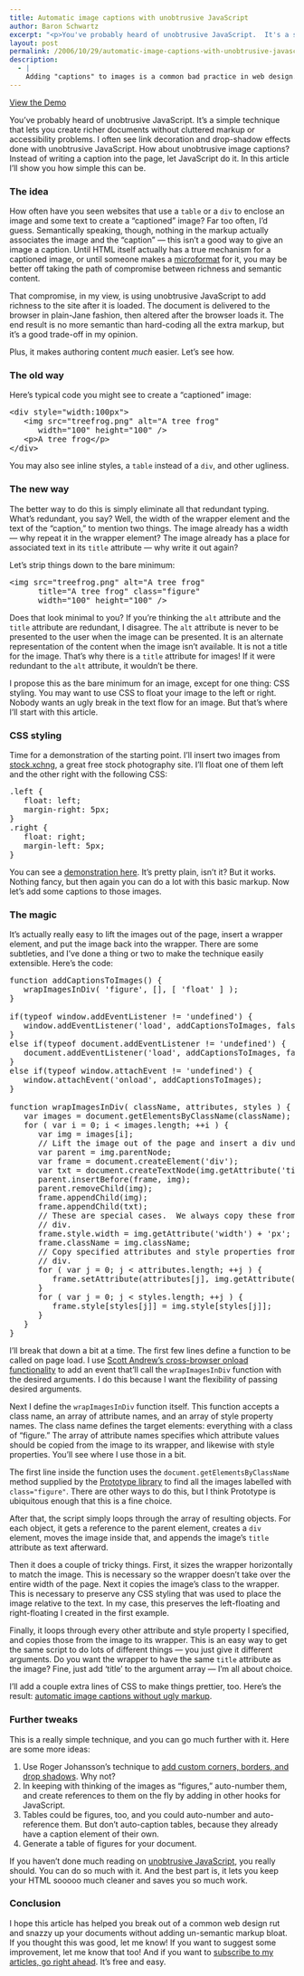 ```yaml
---
title: Automatic image captions with unobtrusive JavaScript
author: Baron Schwartz
excerpt: "<p>You've probably heard of unobtrusive JavaScript.  It's a simple technique that lets you create richer documents without cluttered markup or accessibility problems.  I often see link decoration and drop-shadow effects done with unobtrusive JavaScript.  How about unobtrusive image captions?  Instead of writing a caption into the page, let JavaScript do it.  In this article I'll show you how simple this can be.</p>"
layout: post
permalink: /2006/10/29/automatic-image-captions-with-unobtrusive-javascript/
description:
  - |
    Adding "captions" to images is a common bad practice in web design.  It's much better to do it with semantic markup and unobtrusive JavaScript.  This article shows you how.
---
```

<p class="demo">
  <a href="/articles/automatic-image-captions.html">View the Demo</a>
</p>

You&#8217;ve probably heard of unobtrusive JavaScript. It&#8217;s a simple technique that lets you create richer documents without cluttered markup or accessibility problems. I often see link decoration and drop-shadow effects done with unobtrusive JavaScript. How about unobtrusive image captions? Instead of writing a caption into the page, let JavaScript do it. In this article I&#8217;ll show you how simple this can be.

### The idea

How often have you seen websites that use a `table` or a `div` to enclose an image and some text to create a &#8220;captioned&#8221; image? Far too often, I&#8217;d guess. Semantically speaking, though, nothing in the markup actually associates the image and the &#8220;caption&#8221; &#8212; this isn&#8217;t a good way to give an image a caption. Until HTML itself actually has a true mechanism for a captioned image, or until someone makes a [microformat][1] for it, you may be better off taking the path of compromise between richness and semantic content.

That compromise, in my view, is using unobtrusive JavaScript to add richness to the site after it is loaded. The document is delivered to the browser in plain-Jane fashion, then altered after the browser loads it. The end result is no more semantic than hard-coding all the extra markup, but it&#8217;s a good trade-off in my opinion.

Plus, it makes authoring content *much* easier. Let&#8217;s see how.

### The old way

Here&#8217;s typical code you might see to create a &#8220;captioned&#8221; image:

<pre>&lt;div style="width:100px"&gt;
   &lt;img src="treefrog.png" alt="A tree frog"
      width="100" height="100" /&gt;
   &lt;p&gt;A tree frog&lt;/p&gt;
&lt;/div&gt;</pre>

You may also see inline styles, a `table` instead of a `div`, and other ugliness.

### The new way

The better way to do this is simply eliminate all that redundant typing. What&#8217;s redundant, you say? Well, the width of the wrapper element and the text of the &#8220;caption,&#8221; to mention two things. The image already has a width &#8212; why repeat it in the wrapper element? The image already has a place for associated text in its `title` attribute &#8212; why write it out again?

Let&#8217;s strip things down to the bare minimum:

<pre>&lt;img src="treefrog.png" alt="A tree frog"
      title="A tree frog" class="figure"
      width="100" height="100" /&gt;</pre>

Does that look minimal to you? If you&#8217;re thinking the `alt` attribute and the `title` attribute are redundant, I disagree. The `alt` attribute is never to be presented to the user when the image can be presented. It is an alternate representation of the content when the image isn&#8217;t available. It is not a title for the image. That&#8217;s why there is a `title` attribute for images! If it were redundant to the `alt` attribute, it wouldn&#8217;t be there.

I propose this as the bare minimum for an image, except for one thing: CSS styling. You may want to use CSS to float your image to the left or right. Nobody wants an ugly break in the text flow for an image. But that&#8217;s where I&#8217;ll start with this article.

### CSS styling

Time for a demonstration of the starting point. I&#8217;ll insert two images from [stock.xchng][2], a great free stock photography site. I&#8217;ll float one of them left and the other right with the following CSS:

<pre>.left {
   float: left;
   margin-right: 5px;
}
.right {
   float: right;
   margin-left: 5px;
}</pre>

You can see a [demonstration here][3]. It&#8217;s pretty plain, isn&#8217;t it? But it works. Nothing fancy, but then again you can do a lot with this basic markup. Now let&#8217;s add some captions to those images.

### The magic

It&#8217;s actually really easy to lift the images out of the page, insert a wrapper element, and put the image back into the wrapper. There are some subtleties, and I&#8217;ve done a thing or two to make the technique easily extensible. Here&#8217;s the code:

<pre>function addCaptionsToImages() {
   wrapImagesInDiv( 'figure', [], [ 'float' ] );
}

if(typeof window.addEventListener != 'undefined') {
   window.addEventListener('load', addCaptionsToImages, false);
}
else if(typeof document.addEventListener != 'undefined') {
   document.addEventListener('load', addCaptionsToImages, false);
}
else if(typeof window.attachEvent != 'undefined') {
   window.attachEvent('onload', addCaptionsToImages);
}

function wrapImagesInDiv( className, attributes, styles ) {
   var images = document.getElementsByClassName(className);
   for ( var i = 0; i &lt; images.length; ++i ) {
      var img = images[i];
      // Lift the image out of the page and insert a div under it.
      var parent = img.parentNode;
      var frame = document.createElement('div');
      var txt = document.createTextNode(img.getAttribute('title'));
      parent.insertBefore(frame, img);
      parent.removeChild(img);
      frame.appendChild(img);
      frame.appendChild(txt);
      // These are special cases.  We always copy these from the image to the
      // div.
      frame.style.width = img.getAttribute('width') + 'px';
      frame.className = img.className;
      // Copy specified attributes and style properties from the image to the
      // div.
      for ( var j = 0; j &lt; attributes.length; ++j ) {
         frame.setAttribute(attributes[j], img.getAttribute(attributes[j]));
      }
      for ( var j = 0; j &lt; styles.length; ++j ) {
         frame.style[styles[j]] = img.style[styles[j]];
      }
   }
}</pre>

I&#8217;ll break that down a bit at a time. The first few lines define a function to be called on page load. I use [Scott Andrew&#8217;s cross-browser onload functionality][4] to add an event that&#8217;ll call the `wrapImagesInDiv` function with the desired arguments. I do this because I want the flexibility of passing desired arguments.

Next I define the `wrapImagesInDiv` function itself. This function accepts a class name, an array of attribute names, and an array of style property names. The class name defines the target elements: everything with a class of &#8220;figure.&#8221; The array of attribute names specifies which attribute values should be copied from the image to its wrapper, and likewise with style properties. You&#8217;ll see where I use those in a bit.

The first line inside the function uses the `document.getElementsByClassName` method supplied by the [Prototype library][5] to find all the images labelled with `class="figure"`. There are other ways to do this, but I think Prototype is ubiquitous enough that this is a fine choice.

After that, the script simply loops through the array of resulting objects. For each object, it gets a reference to the parent element, creates a `div` element, moves the image inside that, and appends the image&#8217;s `title` attribute as text afterward.

Then it does a couple of tricky things. First, it sizes the wrapper horizontally to match the image. This is necessary so the wrapper doesn&#8217;t take over the entire width of the page. Next it copies the image&#8217;s class to the wrapper. This is necessary to preserve any CSS styling that was used to place the image relative to the text. In my case, this preserves the left-floating and right-floating I created in the first example.

Finally, it loops through every other attribute and style property I specified, and copies those from the image to its wrapper. This is an easy way to get the same script to do lots of different things &#8212; you just give it different arguments. Do you want the wrapper to have the same `title` attribute as the image? Fine, just add &#8216;title&#8217; to the argument array &#8212; I&#8217;m all about choice.

I&#8217;ll add a couple extra lines of CSS to make things prettier, too. Here&#8217;s the result: [automatic image captions without ugly markup][6].

### Further tweaks

This is a really simple technique, and you can go much further with it. Here are some more ideas:

1.  Use Roger Johansson&#8217;s technique to [add custom corners, borders, and drop shadows][7]. Why not?
2.  In keeping with thinking of the images as &#8220;figures,&#8221; auto-number them, and create references to them on the fly by adding in other hooks for JavaScript.
3.  Tables could be figures, too, and you could auto-number and auto-reference them. But don&#8217;t auto-caption tables, because they already have a caption element of their own.
4.  Generate a table of figures for your document.

If you haven&#8217;t done much reading on [unobtrusive JavaScript][8], you really should. You can do so much with it. And the best part is, it lets you keep your HTML sooooo much cleaner and saves you so much work.

### Conclusion

I hope this article has helped you break out of a common web design rut and snazzy up your documents without adding un-semantic markup bloat. If you thought this was good, let me know! If you want to suggest some improvement, let me know that too! And if you want to [subscribe to my articles, go right ahead][9]. It&#8217;s free and easy.

 [1]: /blog/2006/08/30/why-you-should-take-microformats-seriously/
 [2]: http://www.sxc.hu/
 [3]: /articles/automatic-image-captions-before.html
 [4]: http://www.scottandrew.com/weblog/articles/cbs-events
 [5]: http://prototype.conio.net/
 [6]: /articles/automatic-image-captions.html
 [7]: http://www.456bereastreet.com/archive/200505/transparent_custom_corners_and_borders/
 [8]: http://onlinetools.org/articles/unobtrusivejavascript/
 [9]: /blog/subscribe